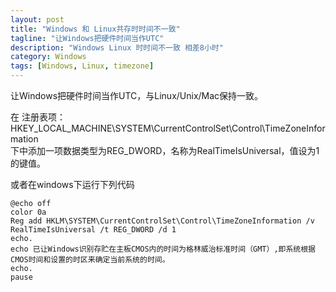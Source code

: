 ```yaml
---
layout: post
title: "Windows 和 Linux共存时时间不一致"
tagline: "让Windows把硬件时间当作UTC"
description: "Windows Linux 时时间不一致 相差8小时"
category: Windows
tags: [Windows, Linux, timezone]
---
```



让Windows把硬件时间当作UTC，与Linux/Unix/Mac保持一致。

在 注册表项：HKEY_LOCAL_MACHINE\SYSTEM\CurrentControlSet\Control\TimeZoneInformation\
下中添加一项数据类型为REG_DWORD，名称为RealTimeIsUniversal，值设为1 的键值。

或者在windows下运行下列代码

	@echo off
	color 0a
	Reg add HKLM\SYSTEM\CurrentControlSet\Control\TimeZoneInformation /v RealTimeIsUniversal /t REG_DWORD /d 1
	echo.
	echo 已让Windows识别存贮在主板CMOS内的时间为格林威治标准时间（GMT）,即系统根据CMOS时间和设置的时区来确定当前系统的时间。
	echo.
	pause
	